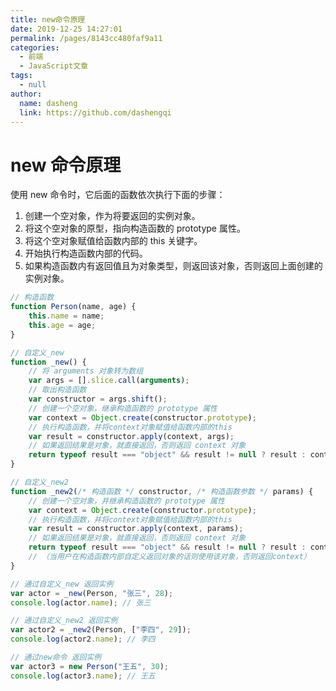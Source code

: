 ```yaml
---
title: new命令原理
date: 2019-12-25 14:27:01
permalink: /pages/8143cc480faf9a11
categories:
  - 前端
  - JavaScript文章
tags:
  - null
author:
  name: dasheng
  link: https://github.com/dashengqi
---
```


# new 命令原理

使用 new 命令时，它后面的函数依次执行下面的步骤：

1. 创建一个空对象，作为将要返回的实例对象。
2. 将这个空对象的原型，指向构造函数的 prototype 属性。
3. 将这个空对象赋值给函数内部的 this 关键字。
4. 开始执行构造函数内部的代码。
5. 如果构造函数内有返回值且为对象类型，则返回该对象，否则返回上面创建的实例对象。

<!-- more -->

```js
// 构造函数
function Person(name, age) {
	this.name = name;
	this.age = age;
}

// 自定义_new
function _new() {
	// 将 arguments 对象转为数组
	var args = [].slice.call(arguments);
	// 取出构造函数
	var constructor = args.shift();
	// 创建一个空对象，继承构造函数的 prototype 属性
	var context = Object.create(constructor.prototype);
	// 执行构造函数，并将context对象赋值给函数内部的this
	var result = constructor.apply(context, args);
	// 如果返回结果是对象，就直接返回，否则返回 context 对象
	return typeof result === "object" && result != null ? result : context;
}

// 自定义_new2
function _new2(/* 构造函数 */ constructor, /* 构造函数参数 */ params) {
	// 创建一个空对象，并继承构造函数的 prototype 属性
	var context = Object.create(constructor.prototype);
	// 执行构造函数，并将context对象赋值给函数内部的this
	var result = constructor.apply(context, params);
	// 如果返回结果是对象，就直接返回，否则返回 context 对象
	return typeof result === "object" && result != null ? result : context;
	// （当用户在构造函数内部自定义返回对象的话则使用该对象，否则返回context）
}

// 通过自定义_new 返回实例
var actor = _new(Person, "张三", 28);
console.log(actor.name); // 张三

// 通过自定义_new2 返回实例
var actor2 = _new2(Person, ["李四", 29]);
console.log(actor2.name); // 李四

// 通过new命令 返回实例
var actor3 = new Person("王五", 30);
console.log(actor3.name); // 王五
```
